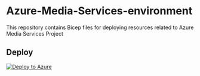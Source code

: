 # Azure-Media-Services-environment
This repository contains Bicep files for deploying resources related to Azure Media Services Project

## Deploy
[![Deploy to Azure](https://aka.ms/deploytoazurebutton)](https://portal.azure.com/#create/Microsoft.Template/uri/https%3A%2F%2Fraw.githubusercontent.com%2FTommaso23%2FAzure-Media-Services-environment%2Fmaster%2Fmain.bicep)
